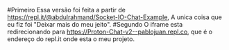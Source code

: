 #Primeiro
 Essa versão foi feita a partir de https://repl.it/@abdulrahmand/Socket-IO-Chat-Example,
 A unica coisa que eu fiz foi "Deixar mais do meu jeito".
#Segundo
 O iframe esta redirecionando para https://Proton-Chat-v2--pablojuan.repl.co,
 que é o endereço do repl.it onde esta o meu projeto.
